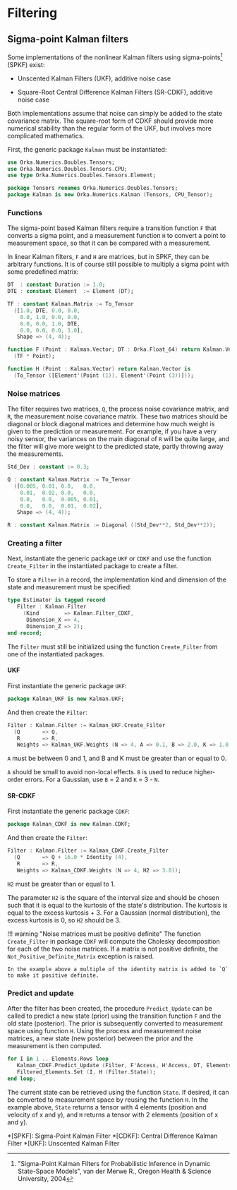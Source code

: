 # Filtering

## Sigma-point Kalman filters

Some implementations of the nonlinear Kalman filters using sigma-points[^1]
(SPKF) exist:

- Unscented Kalman Filters (UKF), additive noise case

- Square-Root Central Difference Kalman Filters (SR-CDKF), additive noise case

Both implementations assume that noise can simply be added to the state
covariance matrix. The square-root form of CDKF should provide more
numerical stability than the regular form of the UKF, but involves more
complicated mathematics.

First, the generic package `Kalman` must be instantiated:

```ada
use Orka.Numerics.Doubles.Tensors;
use Orka.Numerics.Doubles.Tensors.CPU;
use type Orka.Numerics.Doubles.Tensors.Element;

package Tensors renames Orka.Numerics.Doubles.Tensors;
package Kalman is new Orka.Numerics.Kalman (Tensors, CPU_Tensor);
```

### Functions

The sigma-point based Kalman filters require a transition function `F`
that converts a sigma point, and a measurement function `H` to convert
a point to measurement space, so that it can be compared with a measurement.

In linear Kalman filters, `F` and `H` are matrices, but in SPKF, they can
be arbitrary functions. It is of course still possible to multiply a sigma
point with some predefined matrix:

```ada
DT  : constant Duration := 1.0;
DTE : constant Element  := Element (DT);

TF : constant Kalman.Matrix := To_Tensor
  ([1.0, DTE, 0.0, 0.0,
    0.0, 1.0, 0.0, 0.0,
    0.0, 0.0, 1.0, DTE,
    0.0, 0.0, 0.0, 1.0],
   Shape => (4, 4));

function F (Point : Kalman.Vector; DT : Orka.Float_64) return Kalman.Vector is
  (TF * Point);

function H (Point : Kalman.Vector) return Kalman.Vector is
  (To_Tensor ([Element'(Point (1)), Element'(Point (3))]));
```

### Noise matrices

The filter requires two matrices, `Q`, the process noise covariance matrix,
and `R`, the measurement noise covariance matrix. These two matrices
should be diagonal or block diagonal matrices and
determine how much weight is given to the prediction or measurement.
For example, if you have a very noisy sensor, the variances on the main
diagonal of `R` will be quite large, and the filter will give more weight
to the predicted state, partly throwing away the measurements.

```ada
Std_Dev : constant := 0.3;

Q : constant Kalman.Matrix := To_Tensor
  ([0.005, 0.01, 0.0,   0.0,
    0.01,  0.02, 0.0,   0.0,
    0.0,   0.0,  0.005, 0.01,
    0.0,   0.0,  0.01,  0.02],
   Shape => (4, 4));

R : constant Kalman.Matrix := Diagonal ((Std_Dev**2, Std_Dev**2));
```

### Creating a filter

Next, instantiate the generic package `UKF` or `CDKF` and use
the function `Create_Filter` in the instantiated package to
create a filter.

To store a `Filter` in a record, the implementation kind and
dimension of the state and measurement must be specified:

```ada
type Estimator is tagged record
   Filter : Kalman.Filter
     (Kind        => Kalman.Filter_CDKF,
      Dimension_X => 4,
      Dimension_Z => 2);
end record;
```

The `Filter` must still be initialized using the function `Create_Filter`
from one of the instantiated packages.

#### UKF

First instantiate the generic package `UKF`:

```ada
package Kalman_UKF is new Kalman.UKF;
```

And then create the `Filter`:

```ada
Filter : Kalman.Filter := Kalman_UKF.Create_Filter
  (Q       => Q,
   R       => R,
   Weights => Kalman_UKF.Weights (N => 4, A => 0.1, B => 2.0, K => 1.0));
```

`A` must be between 0 and 1, and B and K must be greater than or equal to 0.

`A` should be small to avoid non-local effects. `B` is used to reduce
higher-order errors. For a Gaussian, use `B` = 2 and `K` = 3 - `N`.

#### SR-CDKF

First instantiate the generic package `CDKF`:

```ada
package Kalman_CDKF is new Kalman.CDKF;
```

And then create the `Filter`:

```ada
Filter : Kalman.Filter := Kalman_CDKF.Create_Filter
  (Q       => Q + 16.0 * Identity (4),
   R       => R,
   Weights => Kalman_CDKF.Weights (N => 4, H2 => 3.0));
```

`H2` must be greater than or equal to 1.

The parameter `H2` is the square of the interval size and should be chosen
such that it is equal to the kurtosis of the state's distribution. The
kurtosis is equal to the excess kurtosis + 3. For a Gaussian (normal
distribution), the excess kurtosis is 0, so `H2` should be 3.

!!! warning "Noise matrices must be positive definite"
    The function `Create_Filter` in package `CDKF` will compute the Cholesky
    decomposition for each of the two noise matrices.
    If a matrix is not positive definite, the `Not_Positive_Definite_Matrix`
    exception is raised.

    In the example above a multiple of the identity matrix is added to `Q`
    to make it positive definite.

### Predict and update

After the filter has been created, the procedure `Predict_Update` can be
called to predict a new state (prior) using the transition function `F` and
the old state (posterior).
The prior is subsequently converted to measurement space using function `H`.
Using the process and measurement noise matrices, a new state (new posterior)
between the prior and the measurement is then computed.

```ada
for I in 1 .. Elements.Rows loop
   Kalman_CDKF.Predict_Update (Filter, F'Access, H'Access, DT, Elements (I));
   Filtered_Elements.Set (I, H (Filter.State));
end loop;
```

The current state can be retrieved using the function `State`. If desired,
it can be converted to measurement space by reusing the function `H`.
In the example above, `State` returns a tensor with 4 elements (position and
velocity of x and y), and `H` returns a tensor with 2 elements (position of
x and y).

*[SPKF]: Sigma-Point Kalman Filter
*[CDKF]: Central Difference Kalman Filter
*[UKF]: Unscented Kalman Filter

[^1]:
    "Sigma-Point Kalman Filters for Probabilistic Inference in
    Dynamic State-Space Models", van der Merwe R.,
    Oregon Health & Science University, 2004
